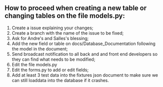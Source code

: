 ## How to proceed when creating a new table or changing tables on the file models.py:
	
1. Create a issue explaining your changes;
2. Create a branch with the name of the issue to be fixed;
3. Ask for Andre's and Salles's blessing;
4. Add the new field or table on docs/Database_Documentation following the model in the document;
5. Send broadcast notification to all back and and front end developers so they can find what needs to be modified;
6. Edit the file models.py
8. Edit the forms.py to add or edit fields;
9. Add at least 3 test data into the fixtures json document to make sure we can still loaddata into the database if it crashes.
